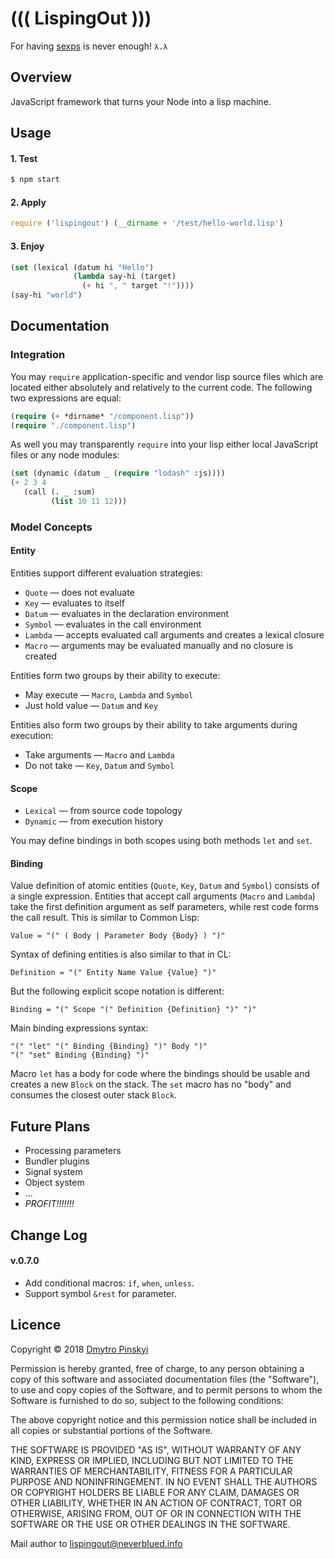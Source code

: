 ((( LispingOut )))
==================

For having
[sexps](https://en.wikipedia.org/wiki/S-expression "S-expressions")
is never enough!
`λ.λ`


Overview
--------

JavaScript framework that turns your Node into a lisp machine.


Usage
-----

#### 1. Test

```bash
$ npm start
```

#### 2. Apply

```javascript
require ('lispingout') (__dirname + '/test/hello-world.lisp')
```

#### 3. Enjoy

```lisp
(set (lexical (datum hi "Hello")
	          (lambda say-hi (target)
		        (+ hi ", " target "!"))))
(say-hi "world")
```


Documentation
-------------

### Integration

You may `require` application-specific and vendor lisp source files
which are located either absolutely and relatively to the current code.
The following two expressions are equal:

```lisp
(require (+ *dirname* "/component.lisp"))
(require "./component.lisp")
```

As well you may transparently `require` into your lisp
either local JavaScript files or any node modules:

```lisp
(set (dynamic (datum _ (require "lodash" :js))))
(+ 2 3 4
   (call (. _ :sum)
	     (list 10 11 12)))
```


### Model Concepts

#### Entity

Entities support different evaluation strategies:

* `Quote` — does not evaluate
* `Key` — evaluates to itself
* `Datum` — evaluates in the declaration environment
* `Symbol` — evaluates in the call environment
* `Lambda` — accepts evaluated call arguments and creates a lexical closure
* `Macro` — arguments may be evaluated manually and no closure is created

Entities form two groups by their ability to execute:

* May execute — `Macro`, `Lambda` and `Symbol`
* Just hold value — `Datum` and `Key`

Entities also form two groups by their ability to take arguments
during execution:

* Take arguments — `Macro` and `Lambda` 
* Do not take — `Key`, `Datum` and `Symbol`


#### Scope

* `Lexical` — from source code topology
* `Dynamic` — from execution history

You may define bindings in both scopes using both methods `let` and `set`.

#### Binding

Value definition of atomic entities (`Quote`, `Key`, `Datum` and `Symbol`) 
consists of a single expression.
Entities that accept call arguments (`Macro` and `Lambda`) 
take the first definition argument as self parameters,
while rest code forms the call result.
This is similar to Common Lisp:

```
Value = "(" ( Body | Parameter Body {Body} ) ")"
```

Syntax of defining entities is also similar to that in CL:

```
Definition = "(" Entity Name Value {Value} ")"
```

But the following explicit scope notation is different:

```
Binding = "(" Scope "(" Definition {Definition} ")" ")"
```

Main binding expressions syntax:

```
"(" "let" "(" Binding {Binding} ")" Body ")"
"(" "set" Binding {Binding} ")"
```

Macro `let` has a body for code where the bindings should be usable
and creates a new `Block` on the stack.
The `set` macro has no "body" and consumes the closest outer stack `Block`.


Future Plans
------------

* Processing parameters
* Bundler plugins
* Signal system
* Object system
* ...
* *PROFIT!!!!!!!*


Change Log
----------

#### v.0.7.0

* Add conditional macros: `if`, `when`, `unless`.
* Support symbol `&rest` for parameter.


Licence
-------

Copyright &copy; 2018
[Dmytro Pinskyi](http://neverblued.info/)

Permission is hereby granted, free of charge, to any person obtaining a copy
of this software and associated documentation files (the "Software"), to
use and copy
copies of the Software, and to permit persons to whom the Software is
furnished to do so, subject to the following conditions:

The above copyright notice and this permission notice shall be
included in all copies or substantial portions of the Software.

THE SOFTWARE IS PROVIDED "AS IS", WITHOUT WARRANTY OF ANY KIND, EXPRESS OR
IMPLIED, INCLUDING BUT NOT LIMITED TO THE WARRANTIES OF MERCHANTABILITY,
FITNESS FOR A PARTICULAR PURPOSE AND NONINFRINGEMENT. IN NO EVENT SHALL THE
AUTHORS OR COPYRIGHT HOLDERS BE LIABLE FOR ANY CLAIM, DAMAGES OR OTHER
LIABILITY, WHETHER IN AN ACTION OF CONTRACT, TORT OR OTHERWISE, ARISING FROM,
OUT OF OR IN CONNECTION WITH THE SOFTWARE OR THE USE OR OTHER DEALINGS IN THE
SOFTWARE.

Mail author to [lispingout@neverblued.info](mailto:lispingout@neverblued.info)

